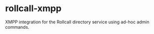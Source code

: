 rollcall-xmpp
=============

XMPP integration for the Rollcall directory service using ad-hoc admin commands.
